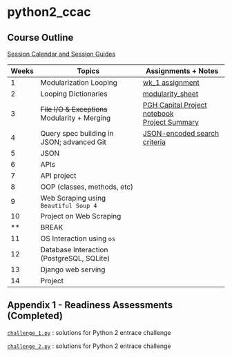 # python2_ccac


## Course Outline

[Session Calendar and Session Guides](https://technologyrediscovery.net/python/cit129_courseCalendar_sp20_fresh.html)

| Weeks | Topics | Assignments + Notes|
| --- | --- | --- |
| 1 | Modularization Looping | [wk_1 assignment](https://github.com/tnakatani/python2_ccac/tree/master/wk_1) |
| 2 | Looping Dictionaries | [modularity_sheet](https://docs.google.com/spreadsheets/d/15bjvzMLQm0rJNOw1vRNpCY7XJTD2B6HvRHtv2xGqTRE/edit#gid=0) |
| 3 | <s>File I/O & Exceptions</s> <br> Modularity + Merging | [PGH Capital Project notebook](https://github.com/tnakatani/python2_ccac/tree/master/wk_3/notebook) <br> [Project Summary](https://github.com/tnakatani/python2_ccac/blob/master/wk_3/capital_projects_analysis.md) |
| 4 | Query spec building in JSON; advanced Git | [JSON-encoded search criteria](https://github.com/tnakatani/python2_ccac/tree/master/wk_4) |
| 5 | JSON | |
| 6 | APIs | |
| 7 | API project | |
| 8 | OOP (classes, methods, etc) | |
| 9 | Web Scraping using ```Beautiful Soup 4``` | |
| 10 | Project on Web Scraping | |
| ** | BREAK | |
| 11 | OS Interaction using ```os``` | |
| 12 | Database Interaction (PostgreSQL, SQLite) | |
| 13 | Django web serving | |
| 14 | Project | |

## Appendix 1 - Readiness Assessments (Completed)

[`challenge_1.py`](https://github.com/tnakatani/python2_ccac/blob/master/readiness_assessments/challenge_1.py) : solutions for Python 2 entrace challenge


[`challenge_2.py`](https://github.com/tnakatani/python2_ccac/blob/master/readiness_assessments/challenge_2.py) : solutions for Python 2 entrace challenge
